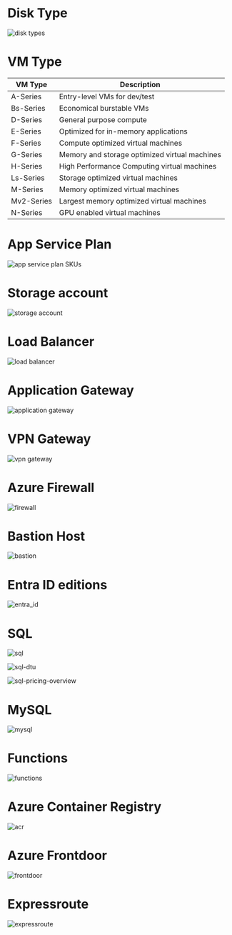 # Disk Type

![disk types](disk_types.png)

# VM Type

| VM Type    | Description                                   |
| ---------- | --------------------------------------------- |
| A-Series   | Entry-level VMs for dev/test                  |
| Bs-Series  | Economical burstable VMs                      |
| D-Series   | General purpose compute                       |
| E-Series   | Optimized for in-memory applications          |
| F-Series   | Compute optimized virtual machines            |
| G-Series   | Memory and storage optimized virtual machines |
| H-Series   | High Performance Computing virtual machines   |
| Ls-Series  | Storage optimized virtual machines            |
| M-Series   | Memory optimized virtual machines             |
| Mv2-Series | Largest memory optimized virtual machines     |
| N-Series   | GPU enabled virtual machines                  |

# App Service Plan

![app service plan SKUs](app_service_plan.png)

# Storage account

![storage account](storage_type.png)

# Load Balancer

![load balancer](load_balancer.png)

# Application Gateway

![application gateway](application_gateway.png)

# VPN Gateway

![vpn gateway](vpn_gateway.png)

# Azure Firewall

![firewall](firewall.png)

# Bastion Host

![bastion](bastion.png)

# Entra ID editions

![entra_id](entra_id.png)

# SQL

![sql](sql.png)

![sql-dtu](sql-dtu.png)

![sql-pricing-overview](sql-pricing-overview.png)

# MySQL

![mysql](mysql.png)

# Functions

![functions](functions.png)

# Azure Container Registry

![acr](acr.png)

# Azure Frontdoor

![frontdoor](frontdoor.png)

# Expressroute

![expressroute](expressroute.png)
